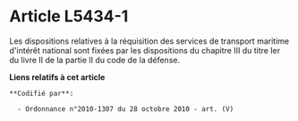 # Article L5434-1

Les dispositions relatives à la réquisition des services de transport maritime d'intérêt national sont fixées par les
dispositions du chapitre III du titre Ier du livre II de la partie II du code de la défense.

**Liens relatifs à cet article**

	**Codifié par**:

	  - Ordonnance n°2010-1307 du 28 octobre 2010 - art. (V)
